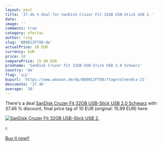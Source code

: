 ```yaml
---
layout: post
title: '37.46 % deal for SanDisk Cruzer Fit 32GB USB-Stick USB 2.'
date: 
image: ''
comments: true
category: ofertas
author: ring
slug: 'B00812F7O8-de'
actualPrice: 10 EUR
currency: EUR
price: 10
comparePrice: 15.99 EUR
prodname: 'SanDisk Cruzer Fit 32GB USB-Stick USB 2.0 Schwarz'
country: 'de'
flag: '🇩🇪'
buyurl: 'https://www.amazon.de/dp/B00812F7O8/?tag=tolees0ca-21'
descuento: '37.46'
average: '10'
---
```


There's a deal [SanDisk Cruzer Fit 32GB USB-Stick USB 2.0 Schwarz](https://www.amazon.de/dp/B00812F7O8/?tag=tolees0ca-21)  with  37.46 % discount, final price tag of  10 EUR (original: 15.99 EUR) here:

[![SanDisk Cruzer Fit 32GB USB-Stick USB 2.]()](https://www.amazon.de/dp/B00812F7O8/?tag=tolees0ca-21)

ℹ️:


[Buy it now!!](https://www.amazon.de/dp/B00812F7O8/?tag=tolees0ca-21)
